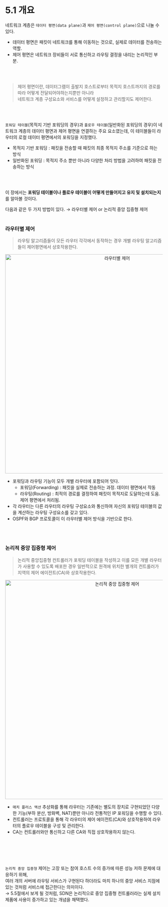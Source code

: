 # 5.1 개요

네트워크 계층은 `데이터 평면(data plane)`과 `제어 평면(control plane)`으로 나눌 수 있다.
- 데이터 평면은 패킷이 네트워크를 통해 이동하는 것으로, 실제로 데이터를 전송하는 역할.
- 제어 평면은 네트워크 장비들이 서로 통신하고 라우팅 결정을 내리는 논리적인 부분.

</br>
</br>

> 제어 평면이란, 데이터그램이 출발지 호스트로부터 목적지 호스트까지의 경로를 따라 어떻게 전달되어야하는지뿐만 아니라 </br>
> 네트워크 계층 구성요소와 서비스를 어떻게 설정하고 관리할지도 제어한다.

</br>
</br>

`포워딩 테이블`(목적지 기반 포워딩의 경우)과 `플로우 테이블`(일반화된 포워딩의 경우)이 네트워크 계층의 데이터 평면과 제어 평면을 연결하는 주요 요소였는데, 이 테이블들이 라우터의 로컬 데이터 평면에서의 포워딩을 지정했다.</br>
- 목적지 기반 포워딩 : 패킷을 전송할 때 패킷의 최종 목적지 주소를 기준으로 하는 방식</br>
- 일반화된 포워딩 : 목적지 주소 뿐만 아니라 다양한 처리 방법을 고려하여 패킷을 전송하는 방식

</br>
</br>

이 장에서는 **포워딩 테이블이나 플로우 테이블이 어떻게 만들어지고 유지 및 설치되는지**를 알아볼 것이다.

다음과 같은 두 가지 방법이 있다. → 라우터별 제어 or 논리적 중앙 집중형 제어
</br>
</br>


### 라우터별 제어
> 라우팅 알고리즘들이 모든 라우터 각각에서 동작하는 경우
> 개별 라우팅 알고리즘들이 제어평면에서 상호작용한다.

<p align="center"><img width="700" alt="라우터별 제어" src="https://user-images.githubusercontent.com/86337233/213144138-0baa9de9-c18c-4349-ad2a-6198a6dce222.png">

- 포워딩과 라우팅 기능이 모두 개별 라우터에 포함되어 잇다. </br>
  - 포워딩(Forwarding) : 패킷을 실제로 전송하는 과정. 데이터 평면에서 작동
  - 라우팅(Routing) : 최적의 경로를 결정하여 패킷이 목적지로 도달하는데 도움. 제어 평면에서 처리됨.
- 각 라우터는 다른 라우터의 라우팅 구성요소와 통신하여 자신의 포워딩 테이블의 값을 계산하는 라우팅 구성요소를 갖고 있다.</br>
- OSPF와 BGP 프로토콜이 이 라우터별 제어 방식을 기반으로 한다.


<br/>
<br/>

### 논리적 중앙 집중형 제어
> 논리적 중앙집중형 컨트롤러가 포워딩 테이블을 작성하고 이를 모든 개별 라우터가 사용할 수 있도록 배포한 경우
> 일반적으로 원격에 위치한 별개의 컨트롤러가 지역의 제어 에이전트(CA)와 상호작용한다.

<p align="center"><img width="700" alt="논리적 중앙 집중형 제어" src="https://user-images.githubusercontent.com/86337233/213144125-6428c97b-0b2c-4579-8074-dc12785f9361.png">
  
- `매치 플러스 액션` 추상화를 통해 라우터는 기존에는 별도의 장치로 구현되었던 다양한 기능(부하 분산, 방화벽, NAT)뿐만 아니라 전통적인 IP 포워딩을 수행할 수 있다. 
- 컨트롤러는 프로토콜을 통해 각 라우터의 제어 에이전트(CA)와 상호작용하여 라우터의 플로우 테이블을 구성 및 관리한다.
- CA는 컨트롤러와만 통신하고 다른 CA와 직접 상호작용하지 않는다.

<br/>
<br/>
<br/>
<br/>

`논리적 중앙 집중형` 제어는 고장 또는 참여 호스트 수의 증가에 따른 성능 저하 문제에 대응하기 위해, </br>
여러 개의 서버에 라우팅 서비스가 구현된다 하더라도 마치 하나의 중앙 서비스 지점에 있는 것처럼 서비스에 접근한다는 의미이다.</br>
→ 5.5절에서 보게 될 것처럼, SDN은 논리적으로 중앙 집중형 컨트롤러라는 실제 설치 제품에 사용이 증가하고 있는 개념을 채택했다.
